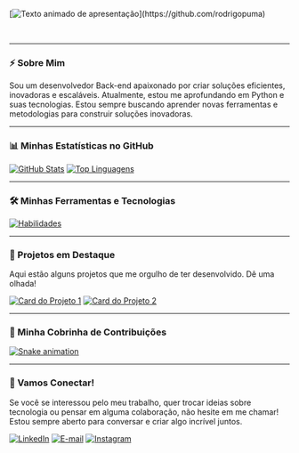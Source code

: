 [![Texto animado de apresentação](https://readme-typing-svg.herokuapp.com?font=Fira+Code&size=22&pause=1000&color=00BFFF&center=true&vCenter=true&width=550&lines=Ol%C3%A1%2C+meu+nome+é+Rodrigo+Puma!;Desenvolvedor+Backend;Transformando+códigos+em+Soluções.)](https://github.com/rodrigopuma)

<br>

---

### ⚡ Sobre Mim

Sou um desenvolvedor Back-end apaixonado por criar soluções eficientes, inovadoras e escaláveis. Atualmente, estou me aprofundando em Python e suas tecnologias. Estou sempre buscando aprender novas ferramentas e metodologias para construir soluções inovadoras.

---

### 📊 Minhas Estatísticas no GitHub

[![GitHub Stats](https://github-readme-stats.vercel.app/api?username=rodrigopuma&show_icons=true&theme=dracula&include_all_commits=true&count_private=true)](https://github.com/rodrigopuma)
[![Top Linguagens](https://github-readme-stats.vercel.app/api/top-langs/?username=rodrigopuma&layout=compact&langs_count=7&theme=dracula)](https://github.com/rodrigopuma)

---

### 🛠️ Minhas Ferramentas e Tecnologias

[![Habilidades](https://skillicons.dev/icons?i=python,django,javascript,mysql,postgresql,git&perline=6)](https://skillicons.dev/icons?i=python,django,javascript,mysql,postgresql,git&perline=6)

---

### 🚀 Projetos em Destaque

Aqui estão alguns projetos que me orgulho de ter desenvolvido. Dê uma olhada!

[![Card do Projeto 1](https://github-readme-stats.vercel.app/api/pin/?username=rodrigopuma&repo=hackaton_infinity&theme=dracula&show_owner=true)](https://github.com/rodrigopuma/hackaton_infinity)
[![Card do Projeto 2](https://github-readme-stats.vercel.app/api/pin/?username=Non-entityy&repo=Projeto-CRUD-Softex-&theme=dracula&show_owner=true)](https://github.com/Non-entityy/Projeto-CRUD-Softex-)

---

### 🐍 Minha Cobrinha de Contribuições

[![Snake animation](https://github.com/rodrigopuma/rodrigopuma/raw/output/github-contribution-grid-snake-dark.svg)](https://github.com/rodrigopuma/rodrigopuma/blob/output/github-contribution-grid-snake-dark.svg)

---

### 🤝 Vamos Conectar!

Se você se interessou pelo meu trabalho, quer trocar ideias sobre tecnologia ou pensar em alguma colaboração, não hesite em me chamar! Estou sempre aberto para conversar e criar algo incrível juntos.

[![LinkedIn](https://img.shields.io/badge/LinkedIn-0A66C2?style=for-the-badge&logo=linkedin&logoColor=white)](https://www.linkendin.com/in/rodrigopuma)
[![E-mail](https://img.shields.io/badge/E--mail-0078D4?style=for-the-badge&logo=microsoft-outlook&logoColor=white)](mailto:rodrigopuma.dev@outlook.com)
[![Instagram](https://img.shields.io/badge/Instagram-E4405F?style=for-the-badge&logo=instagram&logoColor=white)](https://instagram.com/rodrigopuma)
